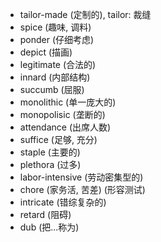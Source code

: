 - tailor-made (定制的), tailor: 裁缝
- spice (趣味, 调料)
- ponder (仔细考虑)
- depict (描画)
- legitimate (合法的)
- innard (内部结构)
- succumb (屈服)
- monolithic (单一庞大的)
- monopolisic (垄断的)
- attendance (出席人数)
- suffice (足够, 充分)
- staple (主要的)
- plethora (过多)
- labor-intensive (劳动密集型的)
- chore (家务活, 苦差) (形容测试)
- intricate (错综复杂的)
- retard (阻碍)
- dub (把...称为)